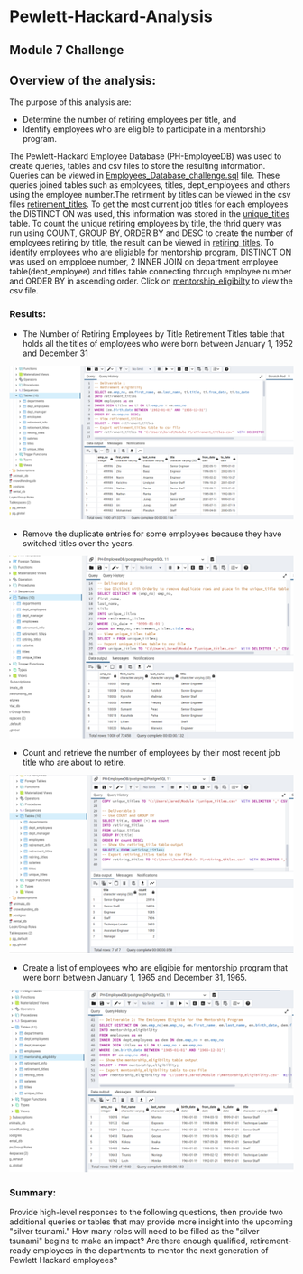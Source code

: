 # Pewlett-Hackard-Analysis
## Module 7 Challenge 

## Overview of the analysis: 
The purpose of this analysis are:
- Determine the number of retiring employees per title, and 
- Identify employees who are eligible to participate in a mentorship program.

The Pewlett-Hackard Employee Database (PH-EmployeeDB) was used to create queries, tables and csv files to store the resulting information. Queries can be viewed in [Employees_Database_challenge.sql](https://github.com/JaredTMurray/Pewlett-Hackard-Analysis/blob/main/Employee_Database_challenge.sql) file. These queries joined tables such as employees, titles, dept_employees and others using the employee number.The retirment by titles can be viewed in the csv files [retirement_titles](https://github.com/JaredTMurray/Pewlett-Hackard-Analysis/blob/main/retirement_titles.csv). To get the most current job titles for each employees the DISTINCT ON was used, this information was stored in the [unique_titles](https://github.com/JaredTMurray/Pewlett-Hackard-Analysis/blob/main/unique_titles.csv) table. To count the unique retiring employees by title, the thrid query was run using COUNT, GROUP BY, ORDER BY and DESC to create the number of employees retiring by title, the result can be viewed in [retiring_titles](https://github.com/JaredTMurray/Pewlett-Hackard-Analysis/blob/main/retiring_titles.csv). To identify employees who are eligiable for mentorship program, DISTINCT ON was used on empploee number, 2 INNER JOIN on department employee table(dept_employee) and titles table connecting through employee number and ORDER BY in ascending order. Click on [mentorship_eligibilty](https://github.com/JaredTMurray/Pewlett-Hackard-Analysis/blob/main/mentorship_eligibility.csv) to view the csv file.   

### Results: 
- The Number of Retiring Employees by Title Retirement Titles table that holds all the titles of employees who were born between January 1, 1952 and December 31

![](https://github.com/JaredTMurray/Pewlett-Hackard-Analysis/blob/main/Deliverable%201.png)

- Remove the duplicate entries for some employees because they have switched titles over the years.

![](https://github.com/JaredTMurray/Pewlett-Hackard-Analysis/blob/main/Deliverable_2.png)

- Count and retrieve the number of employees by their most recent job title who are about to retire.

![](https://github.com/JaredTMurray/Pewlett-Hackard-Analysis/blob/main/Deliverable%203.png)

- Create a list of employees who are eligibie for mentorship program that  were born between January 1, 1965 and December 31, 1965. 

![](https://github.com/JaredTMurray/Pewlett-Hackard-Analysis/blob/main/Deliverable%204.png)

### Summary: 
Provide high-level responses to the following questions, then provide two additional queries or tables that may provide more insight into the upcoming "silver tsunami."
How many roles will need to be filled as the "silver tsunami" begins to make an impact?
Are there enough qualified, retirement-ready employees in the departments to mentor the next generation of Pewlett Hackard employees?
